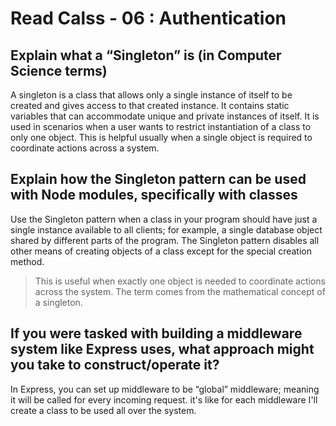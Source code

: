 # Read Calss - 06 : Authentication
## Explain what a “Singleton” is (in Computer Science terms)
A singleton is a class that allows only a single instance of itself to be created and gives access to that created instance. It contains static variables that can accommodate unique and private instances of itself. It is used in scenarios when a user wants to restrict instantiation of a class to only one object. This is helpful usually when a single object is required to coordinate actions across a system.

## Explain how the Singleton pattern can be used with Node modules, specifically with classes
Use the Singleton pattern when a class in your program should have just a single instance available to all clients; for example, a single database object shared by different parts of the program. The Singleton pattern disables all other means of creating objects of a class except for the special creation method.
> This is useful when exactly one object is needed to coordinate actions across the system. The term comes from the mathematical concept of a singleton.

## If you were tasked with building a middleware system like Express uses, what approach might you take to construct/operate it?
In Express, you can set up middleware to be “global” middleware; meaning it will be called for every incoming request. it's like for each middleware I'll create a class to be used all over the system.
